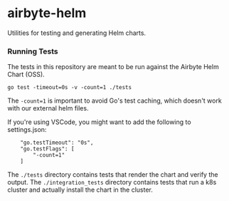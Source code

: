 # airbyte-helm

Utilities for testing and generating Helm charts.

### Running Tests

The tests in this repository are meant to be run against the Airbyte Helm Chart (OSS). 

```
go test -timeout=0s -v -count=1 ./tests
```

The `-count=1` is important to avoid Go's test caching, which doesn't work with our external helm files.

If you're using VSCode, you might want to add the following to settings.json:
```
    "go.testTimeout": "0s",
    "go.testFlags": [
        "-count=1"
    ]
```

The `./tests` directory contains tests that render the chart and verify the output.
The `./integration_tests` directory contains tests that run a k8s cluster and actually install the chart in the cluster.